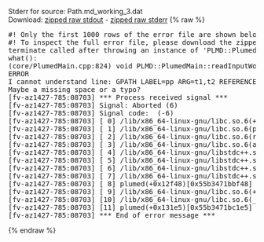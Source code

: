 Stderr for source:  Path.md_working_3.dat   
Download: [zipped raw stdout](Path.md_working_3.dat.plumed.stdout.txt.zip) - [zipped raw stderr](Path.md_working_3.dat.plumed.stderr.txt.zip) 
{% raw %}
<pre>
#! Only the first 1000 rows of the error file are shown below
#! To inspect the full error file, please download the zipped raw stderr file above
terminate called after throwing an instance of 'PLMD::Plumed::ExceptionError'
what():
(core/PlumedMain.cpp:824) void PLMD::PlumedMain::readInputWords(const std::vector<std::__cxx11::basic_string<char> >&)
ERROR
I cannot understand line: GPATH LABEL=pp ARG=t1,t2 REFERENCE=epath.pdb
Maybe a missing space or a typo?
[fv-az1427-785:08703] *** Process received signal ***
[fv-az1427-785:08703] Signal: Aborted (6)
[fv-az1427-785:08703] Signal code:  (-6)
[fv-az1427-785:08703] [ 0] /lib/x86_64-linux-gnu/libc.so.6(+0x42520)[0x7f36cba42520]
[fv-az1427-785:08703] [ 1] /lib/x86_64-linux-gnu/libc.so.6(pthread_kill+0x12c)[0x7f36cba969fc]
[fv-az1427-785:08703] [ 2] /lib/x86_64-linux-gnu/libc.so.6(raise+0x16)[0x7f36cba42476]
[fv-az1427-785:08703] [ 3] /lib/x86_64-linux-gnu/libc.so.6(abort+0xd3)[0x7f36cba287f3]
[fv-az1427-785:08703] [ 4] /lib/x86_64-linux-gnu/libstdc++.so.6(+0xa2b9e)[0x7f36cbea2b9e]
[fv-az1427-785:08703] [ 5] /lib/x86_64-linux-gnu/libstdc++.so.6(+0xae20c)[0x7f36cbeae20c]
[fv-az1427-785:08703] [ 6] /lib/x86_64-linux-gnu/libstdc++.so.6(+0xae277)[0x7f36cbeae277]
[fv-az1427-785:08703] [ 7] /lib/x86_64-linux-gnu/libstdc++.so.6(__cxa_rethrow+0x4b)[0x7f36cbeae52b]
[fv-az1427-785:08703] [ 8] plumed(+0x12f48)[0x55b3471bbf48]
[fv-az1427-785:08703] [ 9] /lib/x86_64-linux-gnu/libc.so.6(+0x29d90)[0x7f36cba29d90]
[fv-az1427-785:08703] [10] /lib/x86_64-linux-gnu/libc.so.6(__libc_start_main+0x80)[0x7f36cba29e40]
[fv-az1427-785:08703] [11] plumed(+0x131e5)[0x55b3471bc1e5]
[fv-az1427-785:08703] *** End of error message ***
</pre>
{% endraw %}
